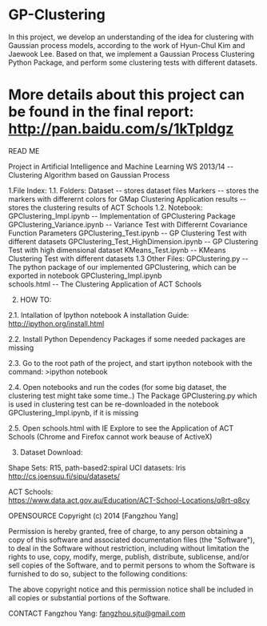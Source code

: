 # GP-Clustering

In this project, we develop an understanding of the idea for clustering with Gaussian process models, according to the work of Hyun-Chul Kim and Jaewook Lee. Based on that, we implement a Gaussian Process Clustering Python Package, and perform some clustering tests with different datasets.


More details about this project can be found in the final report:
http://pan.baidu.com/s/1kTpIdgz
==============

READ ME

Project in Artificial Intelligence and Machine Learning WS 2013/14
	-- Clustering Algorithm based on Gaussian Process
	
1.File Index:
	1.1. Folders:
		Dataset  -- stores dataset files
		Markers -- stores the markers with differernt colors for GMap Clustering Application 
		results -- stores the clustering results of ACT Schools
	1.2. Notebook:
		GPClustering_Impl.ipynb  -- Implementation of GPClustering Package
		GPClustering_Variance.ipynb -- Variance Test with Differernt Covariance Function Parameters
		GPClustering_Test.ipynb -- GP Clustering Test with different datasets 
		GPClustering_Test_HighDimension.ipynb -- GP Clustering Test with high dimensional dataset
		KMeans_Test.ipynb -- KMeans Clustering Test with different datasets
	1.3 Other Files:
		GPClustering.py -- The python package of our implemented GPClustering, which can be exported in notebook GPClustering_Impl.ipynb  
		schools.html -- The Clustering Application of ACT Schools

2. HOW TO:

2.1. Intallation of Ipython notebook
	A installation Guide: http://ipython.org/install.html
	
2.2. Install Python Dependency Packages if some needed packages are missing

2.3. Go to the root path of the project, and start ipython notebook with the command:
	>ipython notebook
	
2.4. Open notebooks and run the codes (for some big dataset, the clustering test might take some time..)
	The Package GPClustering.py which is used in clustering test can be re-downloaded in the notebook GPClustering_Impl.ipynb, if it is missing
	
2.5. Open schools.html with IE Explore to see the Application of ACT Schools (Chrome and Firefox cannot work beause of ActiveX) 

3. Dataset Download: 

Shape Sets: R15, path-based2:spiral
UCI datasets: Iris
	http://cs.joensuu.fi/sipu/datasets/
		
ACT Schools:	
	https://www.data.act.gov.au/Education/ACT-School-Locations/q8rt-q8cy
	


OPENSOURCE
Copyright (c) 2014 [Fangzhou Yang]

Permission is hereby granted, free of charge, to any person obtaining a copy of this software and associated documentation files (the "Software"), to deal in the Software without restriction, including without limitation the rights to use, copy, modify, merge, publish, distribute, sublicense, and/or sell copies of the Software, and to permit persons to whom the Software is furnished to do so, subject to the following conditions:

The above copyright notice and this permission notice shall be included in all copies or substantial portions of the Software.

CONTACT
Fangzhou Yang: fangzhou.sjtu@gmail.com
